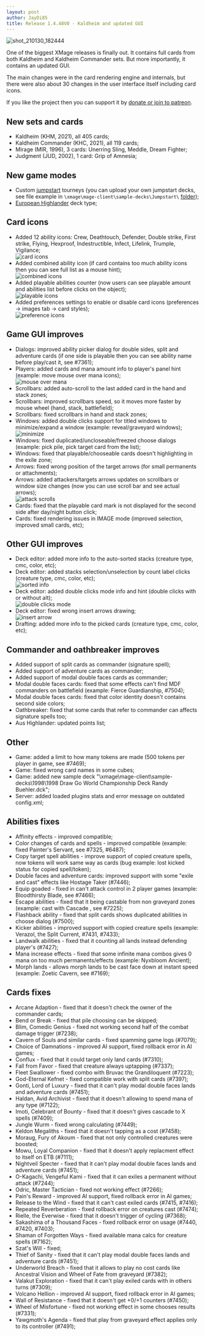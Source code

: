 ```yaml
---
layout: post
author: JayDi85
title: Release 1.4.48V0 - Kaldheim and updated GUI
---
```

![shot_210130_182444](https://user-images.githubusercontent.com/8344157/106358921-8ff56d80-6328-11eb-8a7f-b4095f4af131.png)

One of the biggest XMage releases is finally out. It contains full cards from both Kaldheim and Kaldheim Commander sets.
But more importantly, it contains an updated GUI. 

The main changes were in the card rendering engine and internals, but there were also about 30 changes in the user 
interface itself including card icons.

If you like the project then you can support it by [donate or join to patreon](https://xmage.today/#donate).

## New sets and cards
* Kaldheim (KHM, 2021), all 405 cards;
* Kaldheim Commander (KHC, 2021), all 119 cards;
* Mirage (MIR, 1996), 3 cards: Unerring Sling, Meddle, Dream Fighter;
* Judgment (JUD, 2002), 1 card: Grip of Amnesia;

## New game modes
* Custom [jumpstart](https://mtg.fandom.com/wiki/Jumpstart) tourneys (you can upload your own jumpstart decks, see file example in `\xmage\mage-client\sample-decks\Jumpstart\` [folder](https://github.com/magefree/mage/blob/master/Mage.Client/release/sample-decks/Jumpstart/jumpstart_custom.txt));
* [European Highlander](http://highlandermagic.info/) deck type;

## Card icons
* Added 12 ability icons: Crew, Deathtouch, Defender, Double strike, First strike, Flying, Hexproof, Indestructible, Infect, Lifelink, Trumple, Vigilance;
  <br>![card icons](https://user-images.githubusercontent.com/8344157/106357827-00e55700-6322-11eb-98c4-7f6bbec1ffad.png)
* Added combined ability icon (if card contains too much ability icons then you can see full list as a mouse hint);
  <br>![combined icons](https://user-images.githubusercontent.com/8344157/107152037-37a11a00-697f-11eb-9bb4-dbb0d599d375.png)
* Added playable abilities counter (now users can see playable amount and abilities list before clicks on the object);
  <br>![playable icons](https://user-images.githubusercontent.com/8344157/106357839-0c388280-6322-11eb-94c0-35c3f89ccefe.png)
* Added preferences settings to enable or disable card icons (preferences -> images tab -> card styles);
  <br>![preference icons](https://user-images.githubusercontent.com/8344157/106360030-c84c7a00-632f-11eb-8020-649aac0db62d.png)

## Game GUI improves
* Dialogs: improved ability picker dialog for double sides, split and adventure cards (if one side is playable then you can see ability name before play/cast it, see #7361);
* Players: added cards and mana amount info to player's panel hint (example: move mouse over mana icons);
  <br>![mouse over mana](https://user-images.githubusercontent.com/8344157/107151162-8ef0bb80-697a-11eb-982e-5537b20774c5.png)
* Scrollbars: added auto-scroll to the last added card in the hand and stack zones;
* Scrollbars: improved scrollbars speed, so it moves more faster by mouse wheel (hand, stack, battlefield);
* Scrollbars: fixed scrollbars in hand and stack zones;
* Windows: added double clicks support for titled windows to minimize/expand a window (example: reveal/graveyard windows);
  <br>![minimize](https://user-images.githubusercontent.com/8344157/106357858-338f4f80-6322-11eb-9618-7621b08e4e1a.png)
* Windows: fixed duplicated/uncloseable/freezed choose dialogs (example: pick pile, pick target card from the list);
* Windows: fixed that playable/chooseable cards doesn't highlighting in the exile zone;
* Arrows: fixed wrong position of the target arrows (for small permanents or attachments);
* Arrows: added attackers/targets arrows updates on scrollbars or window size changes (now you can use scroll bar and see actual arrows);
  <br>![attack scrolls](https://user-images.githubusercontent.com/8344157/107151890-80a49e80-697e-11eb-9149-943b9ad1e593.png)
* Cards: fixed that the playable card mark is not displayed for the second side after day/night button click;
* Cards: fixed rendering issues in IMAGE mode (improved selection, improved small cards, etc);

## Other GUI improves
* Deck editor: added more info to the auto-sorted stacks (creature type, cmc, color, etc);
* Deck editor: added stacks selection/unselection by count label clicks (creature type, cmc, color, etc);
  <br>![sorted info](https://user-images.githubusercontent.com/8344157/106357878-5883c280-6322-11eb-975a-7d5d26ef1437.png)
* Deck editor: added double clicks mode info and hint (double clicks with or without alt);
  <br>![double clicks mode](https://user-images.githubusercontent.com/8344157/107151428-fce9b280-697b-11eb-88bc-706df0800416.png)
* Deck editor: fixed wrong insert arrows drawing;
  <br>![insert arrow](https://user-images.githubusercontent.com/8344157/107152247-4f2cd280-6980-11eb-8772-dcc47e0f954a.png)
* Drafting: added more info to the picked cards (creature type, cmc, color, etc);

## Commander and oathbreaker improves
* Added support of split cards as commander (signature spell);
* Added support of adventure cards as commander;
* Added support of modal double faces cards as commander;
* Modal double faces cards: fixed that some effects can't find MDF commanders on battlefield (example: Fierce Guardianship, #7504);
* Modal double faces cards: fixed that color identity doesn't contains second side colors;
* Oathbreaker: fixed that some cards that refer to commander can affects signature spells too;
* Aus Highlander: updated points list;

## Other
* Game: added a limit to how many tokens are made (500 tokens per player in game, see #7469);
* Game: fixed wrong card names in some cubes;
* Game: added new sample deck "\xmage\mage-client\sample-decks\1998\1998 Draw Go World Championship Deck Randy Buehler.dck";
* Server: added loaded plugins stats and error message on outdated config.xml;

## Abilities fixes
* Affinity effects - improved compatible;
* Color changes of cards and spells - improved compatible (example: fixed Painter's Servant, see #7325, #6487);
* Copy target spell abilities - improve support of copied creature spells, now tokens will work same way as cards (bug example: lost kicked status for copied spell/token);
* Double faces and adventure cards: improved support with some "exile and cast" effects like Hostage Taker (#7446);
* Equip goaded - fixed in can't attack control in 2 player games (example: Bloodthirsty Blade, see #7466);
* Escape abilities - fixed that it being castable from non graveyard zones (example: cast with Cascade , see #7225);
* Flashback ability - fixed that split cards shows duplicated abilities in choose dialog (#7500);
* Kicker abilities - improved support with copied creature spells (example: Verazol, the Split Current, #7431, #7433);
* Landwalk abilities - fixed that it counting all lands instead defending player's (#7427);
* Mana increase effects - fixed that some infinite mana combos gives 0 mana on too much permanents/effects (example: Nyxbloom Ancient);
* Morph lands - allows morph lands to be cast face down at instant speed (example: Zoetic Cavern, see #7169);

## Cards fixes
* Arcane Adaption - fixed that it doesn't check the owner of the commander cards;
* Bend or Break - fixed that pile choosing can be skipped;
* Blim, Comedic Genius - fixed not working second half of the combat damage trigger (#7238);
* Cavern of Souls and similar cards - fixed spamming game logs (#7079);
* Choice of Damnations - improved AI support, fixed rollback error in AI games;
* Conflux - fixed that it could target only land cards (#7310);
* Fall from Favor - fixed that creature always uptapping (#7337);
* Fleet Swallower - fixed combo with Bruvac the Grandiloquent (#7223);
* God-Eternal Kefnet - fixed compatible work with split cards (#7397);
* Gonti, Lord of Luxury - fixed that it can't play modal double faces lands and adventure cards (#7451);
* Haldan, Avid Archivist - fixed that it doesn't  allowing to spend mana of any type (#7122);
* Imoti, Celebrant of Bounty - fixed that it doesn't gives cascade to X spells (#7409);
* Jungle Wurm - fixed wrong calculating (#7449);
* Keldon Megaliths - fixed that it doesn't tapping as a cost (#7458);
* Moraug, Fury of Akoum - fixed that not only controlled creatures were boosted;
* Mowu, Loyal Companion - fixed that it doesn't apply replacment effect to itself on ETB (#7111);
* Nightveil Specter - fixed that it can't play modal double faces lands and adventure cards (#7451);
* O-Kagachi, Vengeful Kami - fixed that it can exiles a permanent without attack (#7244);
* Odric, Master Tactician - fixed not working effect (#7266);
* Pain's Reward - improved AI support, fixed rollback error in AI games;
* Release to the Wind - fixed that it can't cast exiled cards (#7415, #7416);
* Repeated Reverberation - fixed rollback error on creatures cast (#7474);
* Rielle, the Everwise - fixed that it doesn't trigger of cycling (#7368);
* Sakashima of a Thousand Faces - fixed rollback error on usage (#7440, #7420, #7403);
* Shaman of Forgotten Ways - fixed available mana calcs for creature spells (#7162);
* Szat's Will - fixed;
* Thief of Sanity - fixed that it can't play modal double faces lands and adventure cards (#7451);
* Underworld Breach - fixed that it allows to play no cost cards like Ancestral Vision and Wheel of Fate from graveyard (#7382);
* Valakut Exploration - fixed that it can't play exiled cards with in others turns (#7309);
* Volcano Hellion - improved AI support, fixed rollback error in AI games;
* Wall of Resistance - fixed that it doesn't get +0/+1 counters (#7450);
* Wheel of Misfortune - fixed not working effect in some chooses results (#7331);
* Yawgmoth's Agenda - fixed that play from graveyard effect applies only to its controller (#7491);